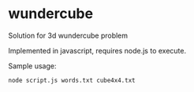 # wundercube
Solution for 3d wundercube problem

Implemented in javascript, requires node.js to execute.

Sample usage:

```
node script.js words.txt cube4x4.txt
```